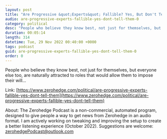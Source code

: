 ```yaml
---
layout: post
title: "Are Progressive &quot;Experts&quot; Fallible? Yes, But Don't Tell Them That"
audio: are-progressive-experts-fallible-yes-dont-tell-them-0
category: political
desc: "People who believe they know best, not just for themselves, but everyone else too, are naturally attracted to roles that would allow them to impose their will..."
duration: 00:05:14
length: 314
datetime: Tue, 29 Nov 2022 00:40:00 +0000
tags: podcast
guid: are-progressive-experts-fallible-yes-dont-tell-them-0
order: 0
---
```

People who believe they know best, not just for themselves, but everyone else too, are naturally attracted to roles that would allow them to impose their will...

Link: [https://www.zerohedge.com/political/are-progressive-experts-fallible-yes-dont-tell-them](https://www.zerohedge.com/political/are-progressive-experts-fallible-yes-dont-tell-them)

About: The Zerohedge Podcast is a non-commercial, automated program, designed to give people a way to get news from Zerohedge in an audio format.  I am actively working on tweaking and improving the setup to create a better listening experience (October 2022).  Suggestions are welcome: [zerohedgePodcast@outlook.com](mailto:zerohedgePodcast@outlook.com)